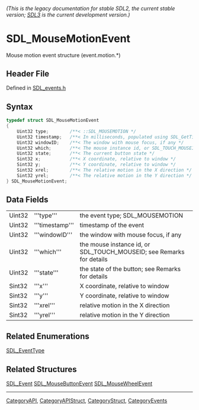 ###### (This is the legacy documentation for stable SDL2, the current stable version; [SDL3](https://wiki.libsdl.org/SDL3/) is the current development version.)
# SDL_MouseMotionEvent

Mouse motion event structure (event.motion.*)

## Header File

Defined in [SDL_events.h](https://github.com/libsdl-org/SDL/blob/SDL2/include/SDL_events.h)

## Syntax

```c
typedef struct SDL_MouseMotionEvent
{
    Uint32 type;        /**< ::SDL_MOUSEMOTION */
    Uint32 timestamp;   /**< In milliseconds, populated using SDL_GetTicks() */
    Uint32 windowID;    /**< The window with mouse focus, if any */
    Uint32 which;       /**< The mouse instance id, or SDL_TOUCH_MOUSEID */
    Uint32 state;       /**< The current button state */
    Sint32 x;           /**< X coordinate, relative to window */
    Sint32 y;           /**< Y coordinate, relative to window */
    Sint32 xrel;        /**< The relative motion in the X direction */
    Sint32 yrel;        /**< The relative motion in the Y direction */
} SDL_MouseMotionEvent;
```

## Data Fields

|        |                 |                                                                      |
| ------ | --------------- | -------------------------------------------------------------------- |
| Uint32 | '''type'''      | the event type; SDL_MOUSEMOTION                                      |
| Uint32 | '''timestamp''' | timestamp of the event                                               |
| Uint32 | '''windowID'''  | the window with mouse focus, if any                                  |
| Uint32 | '''which'''     | the mouse instance id, or SDL_TOUCH_MOUSEID; see Remarks for details |
| Uint32 | '''state'''     | the state of the button; see Remarks for details                     |
| Sint32 | '''x'''         | X coordinate, relative to window                                     |
| Sint32 | '''y'''         | Y coordinate, relative to window                                     |
| Sint32 | '''xrel'''      | relative motion in the X direction                                   |
| Sint32 | '''yrel'''      | relative motion in the Y direction                                   |

## Related Enumerations

[SDL_EventType](SDL_EventType)

## Related Structures

[SDL_Event](SDL_Event)
[SDL_MouseButtonEvent](SDL_MouseButtonEvent)
[SDL_MouseWheelEvent](SDL_MouseWheelEvent)

----
[CategoryAPI](CategoryAPI), [CategoryAPIStruct](CategoryAPIStruct), [CategoryStruct](CategoryStruct), [CategoryEvents](CategoryEvents)


